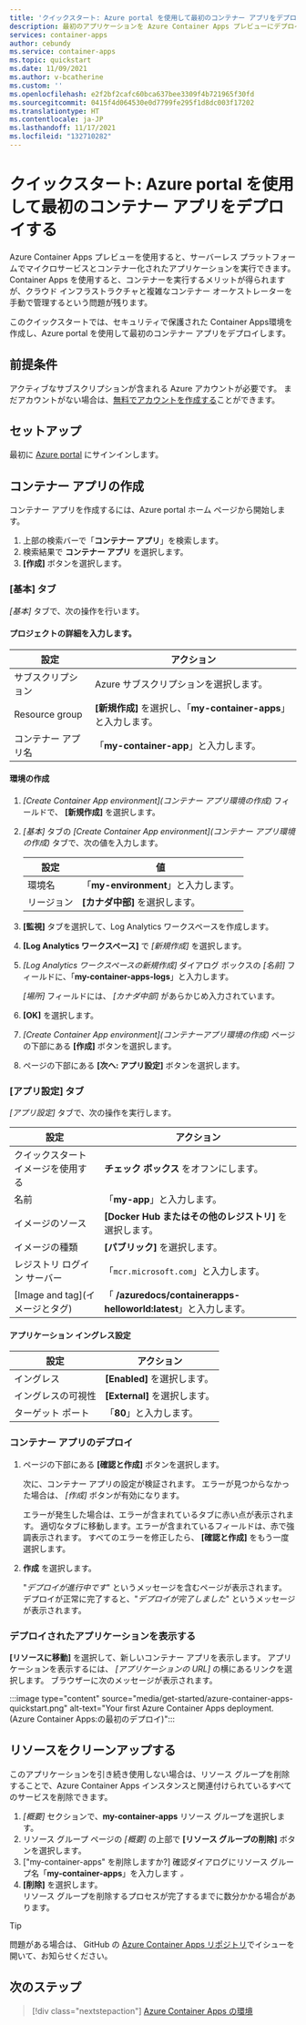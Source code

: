 ```yaml
---
title: 'クイックスタート: Azure portal を使用して最初のコンテナー アプリをデプロイする'
description: 最初のアプリケーションを Azure Container Apps プレビューにデプロイします。
services: container-apps
author: cebundy
ms.service: container-apps
ms.topic: quickstart
ms.date: 11/09/2021
ms.author: v-bcatherine
ms.custom: ''
ms.openlocfilehash: e2f2bf2cafc60bca637bee3309f4b721965f30fd
ms.sourcegitcommit: 0415f4d064530e0d7799fe295f1d8dc003f17202
ms.translationtype: HT
ms.contentlocale: ja-JP
ms.lasthandoff: 11/17/2021
ms.locfileid: "132710282"
---
```

# <a name="quickstart-deploy-your-first-container-app-using-the-azure-portal"></a>クイックスタート: Azure portal を使用して最初のコンテナー アプリをデプロイする

Azure Container Apps プレビューを使用すると、サーバーレス プラットフォームでマイクロサービスとコンテナー化されたアプリケーションを実行できます。 Container Apps を使用すると、コンテナーを実行するメリットが得られますが、クラウド インフラストラクチャと複雑なコンテナー オーケストレーターを手動で管理するという問題が残ります。

このクイックスタートでは、セキュリティで保護された Container Apps環境を作成し、Azure portal を使用して最初のコンテナー アプリをデプロイします。

## <a name="prerequisites"></a>前提条件

アクティブなサブスクリプションが含まれる Azure アカウントが必要です。 まだアカウントがない場合は、[無料でアカウントを作成する](https://azure.microsoft.com/free/?WT.mc_id=A261C142F)ことができます。

## <a name="setup"></a>セットアップ

最初に [Azure portal](https://portal.azure.com) にサインインします。
<!--
Do we need to include steps to login?  Probably not..
-->

## <a name="create-a-container-app"></a>コンテナー アプリの作成

コンテナー アプリを作成するには、Azure portal ホーム ページから開始します。

1. 上部の検索バーで「**コンテナー アプリ**」を検索します。
1. 検索結果で **コンテナー アプリ** を選択します。
1. **[作成]** ボタンを選択します。

### <a name="basics-tab"></a>[基本] タブ

*[基本]* タブで、次の操作を行います。

#### <a name="enter-project-details"></a>プロジェクトの詳細を入力します。

| 設定 | アクション |
|---|---|
| サブスクリプション | Azure サブスクリプションを選択します。 |
| Resource group | **[新規作成]** を選択し、「**my-container-apps**」と入力します。 |
| コンテナー アプリ名 |  「**my-container-app**」と入力します。 |

#### <a name="create-an-environment"></a>環境の作成
 
1. *[Create Container App environment]\(コンテナー アプリ環境の作成\)* フィールドで、 **[新規作成]** を選択します。
1. *[基本]* タブの *[Create Container App environment]\(コンテナー アプリ環境の作成\)* タブで、次の値を入力します。

    | 設定 | 値 |
    |---|---|
    | 環境名 | 「**my-environment**」と入力します。 | 
    | リージョン | **[カナダ中部]** を選択します。 |

1. **[監視]** タブを選択して、Log Analytics ワークスペースを作成します。
1. **[Log Analytics ワークスペース]** で *[新規作成]* を選択します。
1. *[Log Analytics ワークスペースの新規作成]* ダイアログ ボックスの *[名前]* フィールドに、「**my-container-apps-logs**」と入力します。
  
    *[場所]* フィールドには、 *[カナダ中部]* があらかじめ入力されています。
1. **[OK]** を選択します。
1. *[Create Container App environment]\(コンテナーアプリ環境の作成\)* ページの下部にある **[作成]** ボタンを選択します。
1. ページの下部にある **[次へ: アプリ設定]** ボタンを選択します。

### <a name="app-settings-tab"></a>[アプリ設定] タブ

*[アプリ設定]* タブで、次の操作を実行します。

| 設定 | アクション |
|---|---|
| クイックスタート イメージを使用する | **チェック ボックス** をオフンにします。 |
| 名前 | 「**my-app**」と入力します。 <!-- I don't know what name to use --> |
| イメージのソース | **[Docker Hub またはその他のレジストリ]** を選択します。 |
| イメージの種類 | **[パブリック]** を選択します。 |
| レジストリ ログイン サーバー | 「`mcr.microsoft.com`」と入力します。 |  
| [Image and tag]\(イメージとタグ\) | 「 **/azuredocs/containerapps-helloworld:latest**」と入力します。 |

#### <a name="application-ingress-settings"></a>アプリケーション イングレス設定

| 設定 | アクション |
|---|---|
| イングレス | **[Enabled]** を選択します。 |
| イングレスの可視性 | **[External]** を選択します。 |
| ターゲット ポート | 「**80**」と入力します。 |

### <a name="deploying-the-container-app"></a>コンテナー アプリのデプロイ

1. ページの下部にある **[確認と作成]** ボタンを選択します。  

    次に、コンテナー アプリの設定が検証されます。 エラーが見つからなかった場合は、 *[作成]* ボタンが有効になります。  

    エラーが発生した場合は、エラーが含まれているタブに赤い点が表示されます。  適切なタブに移動します。エラーが含まれているフィールドは、赤で強調表示されます。  すべてのエラーを修正したら、 **[確認と作成]** をもう一度選択します。

1. **作成** を選択します。

    "*デプロイが進行中です*" というメッセージを含むページが表示されます。  デプロイが正常に完了すると、"*デプロイが完了しました*" というメッセージが表示されます。

### <a name="view-your-deployed-application"></a>デプロイされたアプリケーションを表示する

**[リソースに移動]** を選択して、新しいコンテナー アプリを表示します。  アプリケーションを表示するには、 *[アプリケーションの URL]* の横にあるリンクを選択します。 ブラウザーに次のメッセージが表示されます。

:::image type="content" source="media/get-started/azure-container-apps-quickstart.png" alt-text="Your first Azure Container Apps deployment. \(Azure Container Apps:の最初のデプロイ\)":::

## <a name="clean-up-resources"></a>リソースをクリーンアップする

このアプリケーションを引き続き使用しない場合は、リソース グループを削除することで、Azure Container Apps インスタンスと関連付けられているすべてのサービスを削除できます。

1. *[概要]* セクションで、**my-container-apps** リソース グループを選択します。
1. リソース グループ ページの *[概要]* の上部で **[リソース グループの削除]** ボタンを選択します。
1. ["my-container-apps" を削除しますか?] 確認ダイアログにリソース グループ名「**my-container-apps**」を入力します *。*
1. **[削除]** を選択します。  
    リソース グループを削除するプロセスが完了するまでに数分かかる場合があります。


> [!TIP]
> 問題がある場合は、 GitHub の [Azure Container Apps リポジトリ](https://github.com/microsoft/azure-container-apps)でイシューを開いて、お知らせください。

## <a name="next-steps"></a>次のステップ

> [!div class="nextstepaction"]
> [Azure Container Apps の環境](environment.md)
